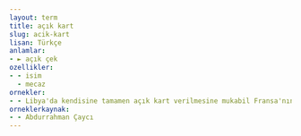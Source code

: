 ```yaml
---
layout: term
title: açık kart
slug: acik-kart
lisan: Türkçe
anlamlar:
- ► açık çek
ozellikler:
- - isim
  - mecaz
ornekler:
- - Libya'da kendisine tamamen açık kart verilmesine mukabil Fransa'nın hücuma uğraması ve hatta bir tahrik neticesinde savaş açması hâlinde bile tarafsız kalmayı taahhüt etti.
orneklerkaynak:
- - Abdurrahman Çaycı
---
```

